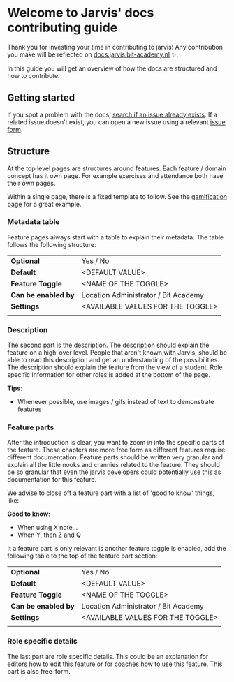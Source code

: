 # Welcome to Jarvis' docs contributing guide

Thank you for investing your time in contributing to jarvis! Any contribution you make will be reflected on [docs.jarvis.bit-academy.nl](https://docs.jarvis.bit-academy.nl) ✨.

In this guide you will get an overview of how the docs are structured and how to contribute.

## Getting started
If you spot a problem with the docs, [search if an issue already exists](https://github.com/BitAcademyDev/documentation/issues). If a related issue doesn't exist, you can open a new issue using a relevant [issue form](https://github.com/BitAcademyDev/documentation/issues/new).

## Structure

At the top level pages are structures around features. Each feature / domain concept has it own page. For example
exercises and attendance both have their own pages.

Within a single page, there is a fixed template to follow. See the [gamification page](/gamification) for a great example.

### Metadata table
Feature pages always start with a table to explain their metadata. The table follows the following structure:

|                       |                                      |
|-----------------------|--------------------------------------|
| **Optional**          | Yes / No                             |
| **Default**           | \<DEFAULT VALUE>                     |
| **Feature Toggle**    | \<NAME OF THE TOGGLE>                |
| **Can be enabled by** | Location Administrator / Bit Academy |
| **Settings**          | \<AVAILABLE VALUES FOR THE TOGGLE>   |
|                       |                                      |

### Description 
The second part is the description. The description should explain the feature on a high-over level. People that
aren't known with Jarvis, should be able to read this description and get an understanding of the possibilities. The
description should explain the feature from the view of a student. Role specific information for other roles is added at the bottom of
the page. 

**Tips**:
- Whenever possible, use images / gifs instead of text to demonstrate features

### Feature parts
After the introduction is clear, you want to zoom in into the specific parts of the feature. These chapters are more
free form as different features require different documentation. Feature parts should be written very granular and explain
all the little nooks and crannies related to the feature. They should be so granular that even the jarvis developers could
potentially use this as documentation for this feature. 

We advise to close off a feature part with a list of 'good to know' things, like:

**Good to know**:
- When using X note...
- When Y, then Z and Q

It a feature part is only relevant is another feature toggle is enabled, add the following table to the
top of the feature part section:

|                       |                                      |
|-----------------------|--------------------------------------|
| **Optional**          | Yes / No                             |
| **Default**           | \<DEFAULT VALUE>                     |
| **Feature Toggle**    | \<NAME OF THE TOGGLE>                |
| **Can be enabled by** | Location Administrator / Bit Academy |
| **Settings**          | \<AVAILABLE VALUES FOR THE TOGGLE>   |
|                       |                                      |

### Role specific details
The last part are role specific details. This could be an explanation for editors how to edit this feature or for
coaches how to use this feature. This part is also free-form. 